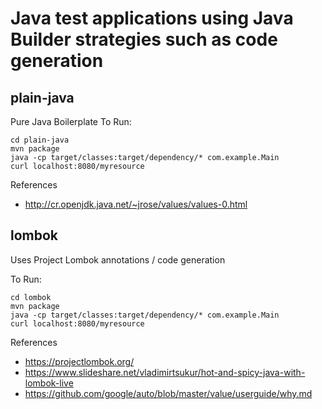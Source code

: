 # Java test applications using Java Builder strategies such as code generation

## plain-java

Pure Java Boilerplate
To Run:
```
cd plain-java
mvn package
java -cp target/classes:target/dependency/* com.example.Main
curl localhost:8080/myresource
```

References
* http://cr.openjdk.java.net/~jrose/values/values-0.html

## lombok

Uses Project Lombok annotations / code generation

To Run:
```
cd lombok
mvn package
java -cp target/classes:target/dependency/* com.example.Main
curl localhost:8080/myresource
```

References
* https://projectlombok.org/
* https://www.slideshare.net/vladimirtsukur/hot-and-spicy-java-with-lombok-live
* https://github.com/google/auto/blob/master/value/userguide/why.md
